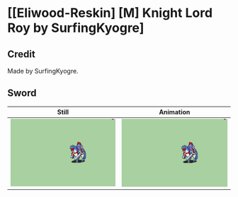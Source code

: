 # [\[Eliwood-Reskin\] \[M\] Knight Lord Roy by SurfingKyogre]

## Credit

Made by SurfingKyogre.
	
## Sword

| Still | Animation |
| :---: | :-------: |
| ![Sword still](./Sword_000.png) | ![Sword animation](./Sword.gif) |
